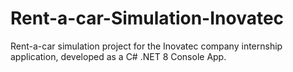 # Rent-a-car-Simulation-Inovatec
Rent-a-car simulation project for the Inovatec company internship application, developed as a C# .NET 8 Console App.
